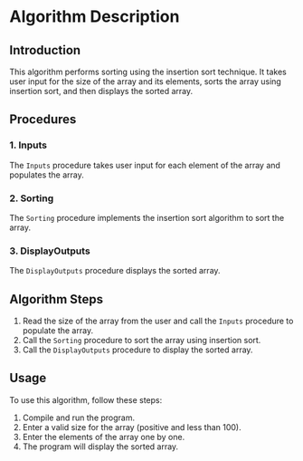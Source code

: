 # Algorithm Description

## Introduction

This algorithm performs sorting using the insertion sort technique. It takes user input for the size of the array and its elements, sorts the array using insertion sort, and then displays the sorted array.

## Procedures

### 1. Inputs

The `Inputs` procedure takes user input for each element of the array and populates the array.

### 2. Sorting

The `Sorting` procedure implements the insertion sort algorithm to sort the array.

### 3. DisplayOutputs

The `DisplayOutputs` procedure displays the sorted array.

## Algorithm Steps

1. Read the size of the array from the user and call the `Inputs` procedure to populate the array.
2. Call the `Sorting` procedure to sort the array using insertion sort.
3. Call the `DisplayOutputs` procedure to display the sorted array.

## Usage

To use this algorithm, follow these steps:

1. Compile and run the program.
2. Enter a valid size for the array (positive and less than 100).
3. Enter the elements of the array one by one.
4. The program will display the sorted array.

